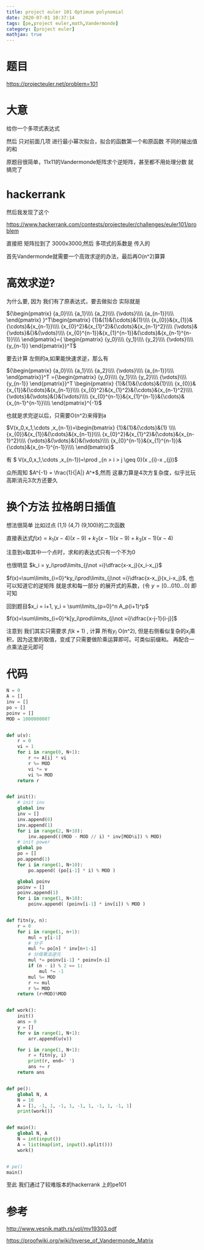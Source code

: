 ```yaml
---
title: project euler 101 Optimum polynomial
date: 2020-07-01 10:37:14
tags: [pe,project euler,math,Vandermonde]
category: [project euler]
mathjax: true
---
```


# 题目

https://projecteuler.net/problem=101

# 大意

给你一个多项式表达式

然后 只对前面几项 进行最小幂次拟合，拟合的函数第一个和原函数 不同的输出值的和

原题目很简单，11x11的Vandermonde矩阵求个逆矩阵，甚至都不用处理分数 就搞完了

# hackerrank

然后我发现了这个

https://www.hackerrank.com/contests/projecteuler/challenges/euler101/problem

直接把 矩阵拉到了 3000x3000,然后 多项式的系数是 传入的

首先Vandermonde就需要一个高效求逆的办法，最后再O(n^2)算算

# 高效求逆?

为什么要, 因为 我们有了原表达式，要去做拟合 实际就是

${\begin{pmatrix}
{a_0}\\\\
{a_1}\\\\
{a_2}\\\\
{\vdots}\\\\
{a_{n-1}}\\\\
\end{pmatrix}
}^T\begin{pmatrix}
{1}&{1}&{\cdots}&{1}\\\\
{x_{0}}&{x_{1}}&{\cdots}&{x_{n-1}}\\\\
{x_{0}^2}&{x_{1}^2}&{\cdots}&{x_{n-1}^2}\\\\
{\vdots}&{\vdots}&{}&{\vdots}\\\\
{x_{0}^{n-1}}&{x_{1}^{n-1}}&{\cdots}&{x_{n-1}^{n-1}}\\\\
\end{pmatrix}={
\begin{pmatrix}
{y_0}\\\\
{y_1}\\\\
{y_2}\\\\
{\vdots}\\\\
{y_{n-1}}
\end{pmatrix}}^T$

要去计算 左侧的a,如果能快速求逆，那么有

${\begin{pmatrix}
{a_0}\\\\
{a_1}\\\\
{a_2}\\\\
{\vdots}\\\\
{a_{n-1}}\\\\
\end{pmatrix}}^T
={\begin{pmatrix}
{y_0}\\\\
{y_1}\\\\
{y_2}\\\\
{\vdots}\\\\
{y_{n-1}}
\end{pmatrix}}^T
\begin{pmatrix}
{1}&{1}&{\cdots}&{1}\\\\
{x_{0}}&{x_{1}}&{\cdots}&{x_{n-1}}\\\\
{x_{0}^2}&{x_{1}^2}&{\cdots}&{x_{n-1}^2}\\\\
{\vdots}&{\vdots}&{}&{\vdots}\\\\
{x_{0}^{n-1}}&{x_{1}^{n-1}}&{\cdots}&{x_{n-1}^{n-1}}\\\\
\end{pmatrix}^{-1}$

也就是求完逆以后，只需要O(n^2)来得到a

$V(x_0,x_1,\cdots ,x_{n-1})=\begin{bmatrix} {1}&{1}&{\cdots}&{1} \\\\
{x_{0}}&{x_{1}}&{\cdots}&{x_{n-1}}\\\\
{x_{0}^2}&{x_{1}^2}&{\cdots}&{x_{n-1}^2}\\\\
{\vdots}&{\vdots}&{}&{\vdots}\\\\
{x_{0}^{n-1}}&{x_{1}^{n-1}}&{\cdots}&{x_{n-1}^{n-1}}\\\\ \end{bmatrix}$

有 $ V(x_0,x_1,\cdots ,x_{n-1})=\prod _{n > i > j \geq 0}(x _{i}-x _{j})$

众所周知 $A^{-1} = \frac{1}{|A|} A^*$,然而 这暴力算是4次方复杂度，似乎比玩高斯消元3次方还要久

# 换个方法 拉格朗日插值

想法很简单 比如过点 (1,1) (4,7) (9,100)的二次函数

直接表达式$f(x) = k_1(x-4)(x-9)+k_2(x-1)(x-9) + k_3(x-1)(x-4)$

注意到x取其中一个点时，求和的表达式只有一个不为0

也很明显 $k_i = y_i\prod\limits_{j\not =i}\dfrac{x-x_j}{x_i-x_j}$

$f(x)=\sum\limits_{i=0}^ky_i\prod\limits_{j\not =i}\dfrac{x-x_j}{x_i-x_j}$, 也可以知道它的逆矩阵 就是求和每一部分 的展开式的系数，(令 $y = [0 ... 0 1 0 ... 0]$ 即可知

回到题目$x_i = i+1, y_i = \sum\limits_{p=0}^n A_p(i+1)^p$

$f(x)=\sum\limits_{i=0}^k[y_i\prod\limits_{j\not =i}\dfrac{x-j-1}{i-j}]$

注意到 我们其实只需要求 $f(k+1)$ , 计算 所有$y_i$ O(n^2), 但是右侧看似复杂的$x_i$乘积，因为这里的取值，变成了只需要做阶乘运算即可。可类似前缀和。 再配合一点乘法逆元即可

# 代码

```python
N = 0
A = []
inv = []
po = []
poinv = []
MOD = 1000000007


def u(v):
    r = 0
    vi = 1
    for i in range(0, N+1):
        r += A[i] * vi
        r %= MOD
        vi *= v
        vi %= MOD
    return r


def init():
    # init inv
    global inv
    inv = []
    inv.append(0)
    inv.append(1)
    for i in range(2, N+10):
        inv.append(((MOD - MOD // i) * inv[MOD%i]) % MOD)
    # init power
    global po
    po = []
    po.append(1)
    for i in range(1, N+10):
        po.append( (po[i-1] * i) % MOD )

    global poinv
    poinv = []
    poinv.append(1)
    for i in range(1, N+10):
        poinv.append( (poinv[i-1] * inv[i]) % MOD )


def fitn(y, n):
    r = 0
    for i in range(1, n+1):
        mul = y[i-1]
        # 分子
        mul *= po[n] * inv[n+1-i]
        # 分母乘法逆元
        mul *= poinv[i-1] * poinv[n-i]
        if (n - i) % 2 == 1:
            mul *= -1
        mul %= MOD
        r += mul
        r %= MOD
    return (r+MOD)%MOD


def work():
    init()
    ans = 0
    y = []
    for v in range(1, N+1):
        arr.append(u(v))

    for i in range(1, N+1):
        r = fitn(y, i)
        print(r, end=' ')
        ans += r
    return ans


def pe():
    global N, A
    N = 10
    A = [1, -1, 1, -1, 1, -1, 1, -1, 1, -1, 1]
    print(work())


def main():
    global N, A
    N = int(input())
    A = list(map(int, input().split()))
    work()


# pe()
main()
```

至此 我们通过了较难版本的hackerrank 上的pe101


# 参考

http://www.vesnik.math.rs/vol/mv19303.pdf

https://proofwiki.org/wiki/Inverse_of_Vandermonde_Matrix



